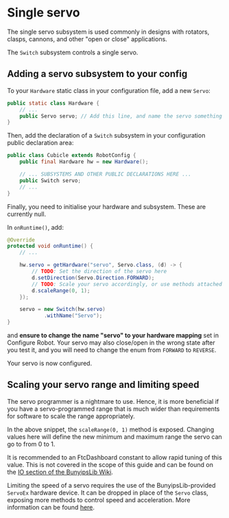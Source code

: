 # Single servo

The single servo subsystem is used commonly in designs with rotators, clasps, cannons, and other "open or close" applications.

The `Switch` subsystem controls a single servo.

## Adding a servo subsystem to your config
To your `Hardware` static class in your configuration file, add a new `Servo`:

```java
public static class Hardware {
    // ...
    public Servo servo; // Add this line, and name the servo something more descriptive
}
```

Then, add the declaration of a `Switch` subsystem in your configuration public declaration area:

```java
public class Cubicle extends RobotConfig {
    public final Hardware hw = new Hardware();

    // ... SUBSYSTEMS AND OTHER PUBLIC DECLARATIONS HERE ...
    public Switch servo;
    // ...
}
```

Finally, you need to initialise your hardware and subsystem. These are currently null.

In `onRuntime()`, add:
```java
@Override
protected void onRuntime() {
    // ...

    hw.servo = getHardware("servo", Servo.class, (d) -> {
        // TODO: Set the direction of the servo here
        d.setDirection(Servo.Direction.FORWARD);
        // TODO: Scale your servo accordingly, or use methods attached to the Switch subsystem directly
        d.scaleRange(0, 1);
    });

    servo = new Switch(hw.servo)
            .withName("Servo");
}
```
and **ensure to change the name "servo" to your hardware mapping** set in Configure Robot.
Your servo may also close/open in the wrong state after you test it, and you will need to change the enum from `FORWARD` to `REVERSE`.

Your servo is now configured.

## Scaling your servo range and limiting speed
The servo programmer is a nightmare to use. Hence, it is more beneficial if you have a servo-programmed range that is much wider than requirements for software to scale
the range appropriately.

In the above snippet, the `scaleRange(0, 1)` method is exposed. Changing values here will define the new minimum and maximum range the servo can go to from 0 to 1.

It is recommended to an FtcDashboard constant to allow rapid tuning of this value. This is not covered in the scope of this guide and can be found on the [IO section of the BunyipsLib Wiki](https://github.com/Murray-Bridge-Bunyips/BunyipsLib/wiki/IO).

Limiting the speed of a servo requires the use of the BunyipsLib-provided `ServoEx` hardware device. It can be dropped in place of the `Servo` class, exposing more
methods to control speed and acceleration. More information can be found [here](https://github.com/Murray-Bridge-Bunyips/BunyipsLib/wiki/IO#servos).
